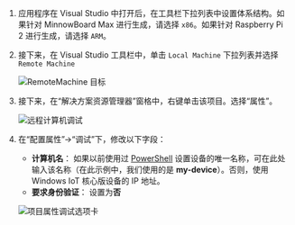 1. 应用程序在 Visual Studio 中打开后，在工具栏下拉列表中设置体系结构。如果针对 MinnowBoard Max 进行生成，请选择 `x86`。如果针对 Raspberry Pi 2 进行生成，请选择 `ARM`。

2. 接下来，在 Visual Studio 工具栏中，单击 `Local Machine` 下拉列表并选择 `Remote Machine`<br/>

    ![RemoteMachine 目标]({{site.baseurl}}/Resources/images/AppDeployment/cpp-remote-machine-debugging.png)

3. 接下来，在“解决方案资源管理器”窗格中，右键单击该项目。选择“属性”。

    ![远程计算机调试]({{site.baseurl}}/Resources/images/AppDeployment/cpp-project-properties.PNG)

4. 在“配置属性”-\>“调试”下，修改以下字段：

	* **计算机名**： 如果以前使用过 [PowerShell]({{site.baseurl}}/{{page.lang}}/win10/samples/PowerShell.htm) 设置设备的唯一名称，可在此处输入该名称（在此示例中，我们使用的是 **my-device**）。否则，使用 Windows IoT 核心版设备的 IP 地址。
	* **要求身份验证**： 设置为**否**

    ![项目属性调试选项卡]({{site.baseurl}}/Resources/images/AppDeployment/cpp-debug-project-properties.PNG)